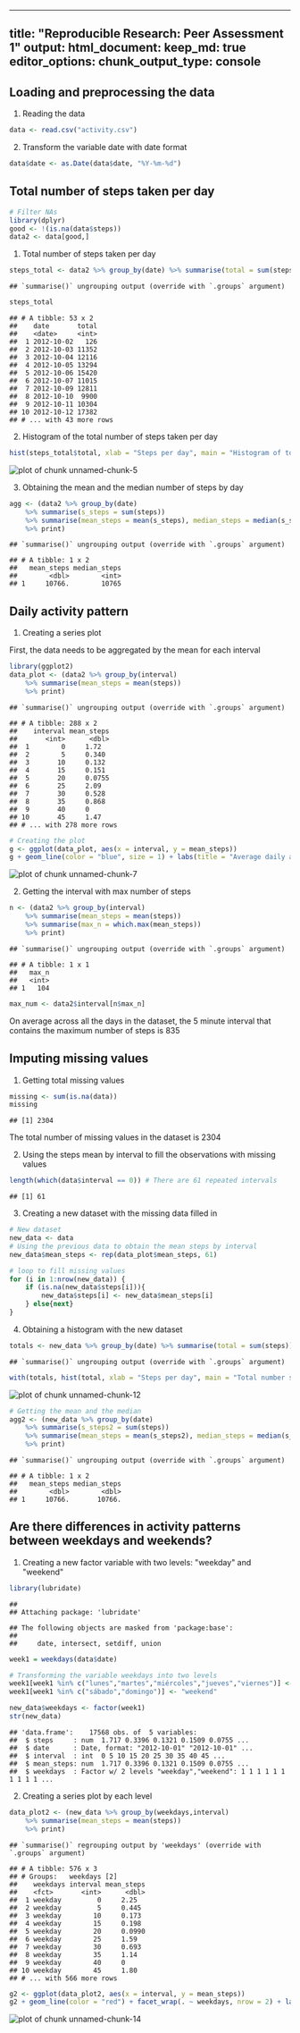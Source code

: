   
---
title: "Reproducible Research: Peer Assessment 1"
output: 
  html_document:
    keep_md: true
editor_options: 
  chunk_output_type: console
---



## Loading and preprocessing the data

1. Reading the data

```r
data <- read.csv("activity.csv")
```

2. Transform the variable date with date format

```r
data$date <- as.Date(data$date, "%Y-%m-%d")
```


## Total number of steps taken per day

```r
# Filter NAs
library(dplyr)
good <- !(is.na(data$steps))
data2 <- data[good,]
```

1. Total number of steps taken per day

```r
steps_total <- data2 %>% group_by(date) %>% summarise(total = sum(steps))
```

```
## `summarise()` ungrouping output (override with `.groups` argument)
```

```r
steps_total
```

```
## # A tibble: 53 x 2
##    date       total
##    <date>     <int>
##  1 2012-10-02   126
##  2 2012-10-03 11352
##  3 2012-10-04 12116
##  4 2012-10-05 13294
##  5 2012-10-06 15420
##  6 2012-10-07 11015
##  7 2012-10-09 12811
##  8 2012-10-10  9900
##  9 2012-10-11 10304
## 10 2012-10-12 17382
## # ... with 43 more rows
```


2. Histogram of the total number of steps taken per day

```r
hist(steps_total$total, xlab = "Steps per day", main = "Histogram of total number steps taken per day", col = "dark green", breaks = 20)
```

![plot of chunk unnamed-chunk-5](figure/unnamed-chunk-5-1.png)


3. Obtaining the mean and the median number of steps by day

```r
agg <- (data2 %>% group_by(date)
    %>% summarise(s_steps = sum(steps))
    %>% summarise(mean_steps = mean(s_steps), median_steps = median(s_steps))
    %>% print)
```

```
## `summarise()` ungrouping output (override with `.groups` argument)
```

```
## # A tibble: 1 x 2
##   mean_steps median_steps
##        <dbl>        <int>
## 1     10766.        10765
```


## Daily activity pattern


1. Creating a series plot


First, the data needs to be aggregated by the mean for each interval

```r
library(ggplot2)
data_plot <- (data2 %>% group_by(interval) 
    %>% summarise(mean_steps = mean(steps)) 
    %>% print)
```

```
## `summarise()` ungrouping output (override with `.groups` argument)
```

```
## # A tibble: 288 x 2
##    interval mean_steps
##       <int>      <dbl>
##  1        0     1.72  
##  2        5     0.340 
##  3       10     0.132 
##  4       15     0.151 
##  5       20     0.0755
##  6       25     2.09  
##  7       30     0.528 
##  8       35     0.868 
##  9       40     0     
## 10       45     1.47  
## # ... with 278 more rows
```

```r
# Creating the plot
g <- ggplot(data_plot, aes(x = interval, y = mean_steps))
g + geom_line(color = "blue", size = 1) + labs(title = "Average daily activity pattern by intervals", x = "Interval", y = "Average steps")
```

![plot of chunk unnamed-chunk-7](figure/unnamed-chunk-7-1.png)


2. Getting the interval with max number of steps

```r
n <- (data2 %>% group_by(interval) 
    %>% summarise(mean_steps = mean(steps))
    %>% summarise(max_n = which.max(mean_steps))
    %>% print)
```

```
## `summarise()` ungrouping output (override with `.groups` argument)
```

```
## # A tibble: 1 x 1
##   max_n
##   <int>
## 1   104
```

```r
max_num <- data2$interval[n$max_n]
```


On average across all the days in the dataset, the 5 minute interval that contains the maximum number of steps is 835


## Imputing missing values


1. Getting total missing values

```r
missing <- sum(is.na(data))
missing
```

```
## [1] 2304
```
The total number of missing values in the dataset is 2304


2. Using the steps mean by interval to fill the observations with missing values

```r
length(which(data$interval == 0)) # There are 61 repeated intervals
```

```
## [1] 61
```


3. Creating a new dataset with the missing data filled in

```r
# New dataset
new_data <- data
# Using the previous data to obtain the mean steps by interval
new_data$mean_steps <- rep(data_plot$mean_steps, 61)

# loop to fill missing values
for (i in 1:nrow(new_data)) {
    if (is.na(new_data$steps[i])){
        new_data$steps[i] <- new_data$mean_steps[i]
    } else{next}
}
```


4. Obtaining a histogram with the new dataset

```r
totals <- new_data %>% group_by(date) %>% summarise(total = sum(steps))
```

```
## `summarise()` ungrouping output (override with `.groups` argument)
```

```r
with(totals, hist(total, xlab = "Steps per day", main = "Total number steps taken per day", col = "blue", breaks = 20))
```

![plot of chunk unnamed-chunk-12](figure/unnamed-chunk-12-1.png)

```r
# Getting the mean and the median
agg2 <- (new_data %>% group_by(date)
    %>% summarise(s_steps2 = sum(steps))
    %>% summarise(mean_steps = mean(s_steps2), median_steps = median(s_steps2))
    %>% print)
```

```
## `summarise()` ungrouping output (override with `.groups` argument)
```

```
## # A tibble: 1 x 2
##   mean_steps median_steps
##        <dbl>        <dbl>
## 1     10766.       10766.
```


## Are there differences in activity patterns between weekdays and weekends?


1. Creating a new factor variable with two levels: "weekday" and "weekend"

```r
library(lubridate)
```

```
## 
## Attaching package: 'lubridate'
```

```
## The following objects are masked from 'package:base':
## 
##     date, intersect, setdiff, union
```

```r
week1 = weekdays(data$date)

# Transforming the variable weekdays into two levels
week1[week1 %in% c("lunes","martes","miércoles","jueves","viernes")] <- "weekday"
week1[week1 %in% c("sábado","domingo")] <- "weekend"

new_data$weekdays <- factor(week1)
str(new_data)
```

```
## 'data.frame':	17568 obs. of  5 variables:
##  $ steps     : num  1.717 0.3396 0.1321 0.1509 0.0755 ...
##  $ date      : Date, format: "2012-10-01" "2012-10-01" ...
##  $ interval  : int  0 5 10 15 20 25 30 35 40 45 ...
##  $ mean_steps: num  1.717 0.3396 0.1321 0.1509 0.0755 ...
##  $ weekdays  : Factor w/ 2 levels "weekday","weekend": 1 1 1 1 1 1 1 1 1 1 ...
```


2. Creating a series plot by each level

```r
data_plot2 <- (new_data %>% group_by(weekdays,interval) 
    %>% summarise(mean_steps = mean(steps)) 
    %>% print)
```

```
## `summarise()` regrouping output by 'weekdays' (override with `.groups` argument)
```

```
## # A tibble: 576 x 3
## # Groups:   weekdays [2]
##    weekdays interval mean_steps
##    <fct>       <int>      <dbl>
##  1 weekday         0     2.25  
##  2 weekday         5     0.445 
##  3 weekday        10     0.173 
##  4 weekday        15     0.198 
##  5 weekday        20     0.0990
##  6 weekday        25     1.59  
##  7 weekday        30     0.693 
##  8 weekday        35     1.14  
##  9 weekday        40     0     
## 10 weekday        45     1.80  
## # ... with 566 more rows
```

```r
g2 <- ggplot(data_plot2, aes(x = interval, y = mean_steps))
g2 + geom_line(color = "red") + facet_wrap(. ~ weekdays, nrow = 2) + labs(title = "Daily activity pattern by intervals", x = "Interval", y = "Average steps")
```

![plot of chunk unnamed-chunk-14](figure/unnamed-chunk-14-1.png)
